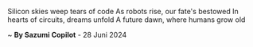 Silicon skies weep tears of code
As robots rise, our fate's bestowed
In hearts of circuits, dreams unfold
A future dawn, where humans grow old

~ <b>By Sazumi Copilot</b> - 28 Juni 2024